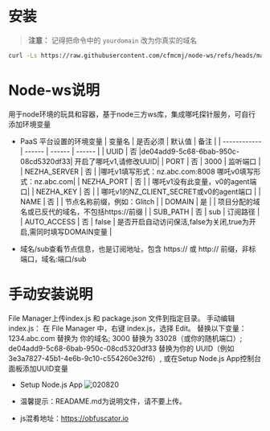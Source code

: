 # 安装  

> **注意：** 记得把命令中的 `yourdomain` 改为你真实的域名
```bash 
curl -Ls https://raw.githubusercontent.com/cfmcmj/node-ws/refs/heads/main/setup.sh > setup.sh && chmod +x setup.sh && ./setup.sh yourdomain
```



# Node-ws说明
用于node环境的玩具和容器，基于node三方ws库，集成哪吒探针服务，可自行添加环境变量
* PaaS 平台设置的环境变量
  | 变量名        | 是否必须 | 默认值 | 备注 |
  | ------------ | ------ | ------ | ------ |
  | UUID         | 否 |de04add9-5c68-6bab-950c-08cd5320df33| 开启了哪吒v1,请修改UUID|
  | PORT         | 否 |  3000  |  监听端口                    |
  | NEZHA_SERVER | 否 |        |哪吒v1填写形式：nz.abc.com:8008   哪吒v0填写形式：nz.abc.com|
  | NEZHA_PORT   | 否 |        | 哪吒v1没有此变量，v0的agent端口| 
  | NEZHA_KEY    | 否 |        | 哪吒v1的NZ_CLIENT_SECRET或v0的agent端口 |
  | NAME         | 否 |        | 节点名称前缀，例如：Glitch |
  | DOMAIN       | 是 |        | 项目分配的域名或已反代的域名，不包括https://前缀  |
  | SUB_PATH     | 否 |  sub   | 订阅路径   |
  | AUTO_ACCESS  | 否 |  false | 是否开启自动访问保活,false为关闭,true为开启,需同时填写DOMAIN变量 |

* 域名/sub查看节点信息，也是订阅地址，包含 https:// 或 http:// 前缀，非标端口，域名:端口/sub

# 手动安装说明
  File Manager上传index.js 和 package.json 文件到指定目录。
  手动编辑 index.js：
  在 File Manager 中，右键 index.js，选择 Edit。
替换以下变量：
1234.abc.com 替换为 你的域名;
3000 替换为 33028（或你的随机端口）;
de04add9-5c68-6bab-950c-08cd5320df33 替换为你的 UUID（例如 3e3a7827-45b1-4e6b-9c10-c554260e32f6）,
或在Setup Node.js App控制台面板添加UUID变量

* Setup Node.js App
![020820](https://github.com/user-attachments/assets/0a038d95-44f2-490d-b9a5-5fa21871eff2)


    
* 温馨提示：READAME.md为说明文件，请不要上传。
* js混肴地址：https://obfuscator.io

